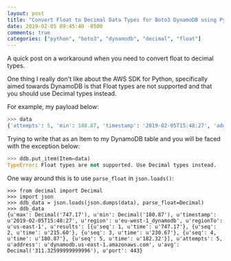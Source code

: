 ```yaml
---
layout: post
title: "Convert Float to Decimal Data Types for Boto3 DynamoDB using Python"
date: 2019-02-05 09:45:40 -0500
comments: true
categories: ["python", "boto3", "dynamodb", "decimal", "float"] 
---
```


A quick post on a workaround when you need to convert float to decimal types.

One thing I really don't like about the AWS SDK for Python, specifically aimed towards DynamoDB is that Float types are not supported and that you should use Decimal types instead.

For example, my payload below:

```python
>>> data
{'attempts': 5, 'min': 180.87, 'timestamp': '2019-02-05T15:48:27', 'address': 'dynamodb.us-east-1.amazonaws.com', 'max': 747.17, 'region': 'eu-west-1_dynamodb', 'avg': 311.32599999999996, 'port': 443, 'regionTo': 'us-east-1', 'results': [{'seq': 1, 'time': '747.17'}, {'seq': 2, 'time': '215.60'}, {'seq': 3, 'time': '230.67'}, {'seq': 4, 'time': '180.87'}, {'seq': 5, 'time': '182.32'}]}
```

Trying to write that as an Item to my DynamoDB table and you will be faced with the exception below:

```python
>>> ddb.put_item(Item=data)
TypeError: Float types are not supported. Use Decimal types instead.
```

One way around this is to use `parse_float` in `json.loads()`:

```
>>> from decimal import Decimal
>>> import json
>>> ddb_data = json.loads(json.dumps(data), parse_float=Decimal)
>>> ddb_data
{u'max': Decimal('747.17'), u'min': Decimal('180.87'), u'timestamp': u'2019-02-05T15:48:27', u'region': u'eu-west-1_dynamodb', u'regionTo': u'us-east-1', u'results': [{u'seq': 1, u'time': u'747.17'}, {u'seq': 2, u'time': u'215.60'}, {u'seq': 3, u'time': u'230.67'}, {u'seq': 4, u'time': u'180.87'}, {u'seq': 5, u'time': u'182.32'}], u'attempts': 5, u'address': u'dynamodb.us-east-1.amazonaws.com', u'avg': Decimal('311.32599999999996'), u'port': 443}
```
